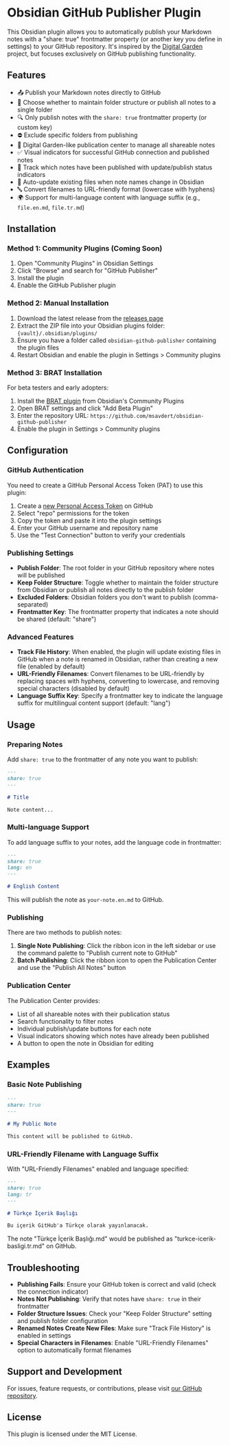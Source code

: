 # Obsidian GitHub Publisher Plugin

This Obsidian plugin allows you to automatically publish your Markdown notes with a "share: true" frontmatter property (or another key you define in settings) to your GitHub repository. It's inspired by the [Digital Garden](https://github.com/oleeskild/obsidian-digital-garden) project, but focuses exclusively on GitHub publishing functionality.

## Features

- 📤 Publish your Markdown notes directly to GitHub
- 📂 Choose whether to maintain folder structure or publish all notes to a single folder
- 🔍 Only publish notes with the `share: true` frontmatter property (or custom key)
- ⛔ Exclude specific folders from publishing
- 🔄 Digital Garden-like publication center to manage all shareable notes
- ✅ Visual indicators for successful GitHub connection and published notes
- 🔄 Track which notes have been published with update/publish status indicators
- 🔗 Auto-update existing files when note names change in Obsidian
- 🔤 Convert filenames to URL-friendly format (lowercase with hyphens)
- 🌍 Support for multi-language content with language suffix (e.g., `file.en.md`, `file.tr.md`)

## Installation

### Method 1: Community Plugins (Coming Soon)
1. Open "Community Plugins" in Obsidian Settings
2. Click "Browse" and search for "GitHub Publisher"
3. Install the plugin
4. Enable the GitHub Publisher plugin

### Method 2: Manual Installation
1. Download the latest release from the [releases page](https://github.com/msavdert/obsidian-github-publisher/releases)
2. Extract the ZIP file into your Obsidian plugins folder: `{vault}/.obsidian/plugins/`
3. Ensure you have a folder called `obsidian-github-publisher` containing the plugin files
4. Restart Obsidian and enable the plugin in Settings > Community plugins

### Method 3: BRAT Installation
For beta testers and early adopters:
1. Install the [BRAT plugin](https://github.com/TfTHacker/obsidian42-brat) from Obsidian's Community Plugins
2. Open BRAT settings and click "Add Beta Plugin"
3. Enter the repository URL: `https://github.com/msavdert/obsidian-github-publisher`
4. Enable the plugin in Settings > Community plugins

## Configuration

### GitHub Authentication

You need to create a GitHub Personal Access Token (PAT) to use this plugin:

1. Create a [new Personal Access Token](https://github.com/settings/tokens/new) on GitHub
2. Select "repo" permissions for the token
3. Copy the token and paste it into the plugin settings
4. Enter your GitHub username and repository name
5. Use the "Test Connection" button to verify your credentials

### Publishing Settings

- **Publish Folder**: The root folder in your GitHub repository where notes will be published
- **Keep Folder Structure**: Toggle whether to maintain the folder structure from Obsidian or publish all notes directly to the publish folder
- **Excluded Folders**: Obsidian folders you don't want to publish (comma-separated)
- **Frontmatter Key**: The frontmatter property that indicates a note should be shared (default: "share")

### Advanced Features

- **Track File History**: When enabled, the plugin will update existing files in GitHub when a note is renamed in Obsidian, rather than creating a new file (enabled by default)
- **URL-Friendly Filenames**: Convert filenames to be URL-friendly by replacing spaces with hyphens, converting to lowercase, and removing special characters (disabled by default)
- **Language Suffix Key**: Specify a frontmatter key to indicate the language suffix for multilingual content support (default: "lang")

## Usage

### Preparing Notes

Add `share: true` to the frontmatter of any note you want to publish:

```markdown
---
share: true
---

# Title

Note content...
```

### Multi-language Support

To add language suffix to your notes, add the language code in frontmatter:

```markdown
---
share: true
lang: en
---

# English Content
```

This will publish the note as `your-note.en.md` to GitHub.

### Publishing

There are two methods to publish notes:

1. **Single Note Publishing**: Click the ribbon icon in the left sidebar or use the command palette to "Publish current note to GitHub"
2. **Batch Publishing**: Click the ribbon icon to open the Publication Center and use the "Publish All Notes" button

### Publication Center

The Publication Center provides:

- List of all shareable notes with their publication status
- Search functionality to filter notes
- Individual publish/update buttons for each note
- Visual indicators showing which notes have already been published
- A button to open the note in Obsidian for editing

## Examples

### Basic Note Publishing

```markdown
---
share: true
---

# My Public Note

This content will be published to GitHub.
```

### URL-Friendly Filename with Language Suffix

With "URL-Friendly Filenames" enabled and language specified:

```markdown
---
share: true
lang: tr
---

# Türkçe İçerik Başlığı

Bu içerik GitHub'a Türkçe olarak yayınlanacak.
```

The note "Türkçe İçerik Başlığı.md" would be published as "turkce-icerik-basligi.tr.md" on GitHub.

## Troubleshooting

- **Publishing Fails**: Ensure your GitHub token is correct and valid (check the connection indicator)
- **Notes Not Publishing**: Verify that notes have `share: true` in their frontmatter
- **Folder Structure Issues**: Check your "Keep Folder Structure" setting and publish folder configuration
- **Renamed Notes Create New Files**: Make sure "Track File History" is enabled in settings
- **Special Characters in Filenames**: Enable "URL-Friendly Filenames" option to automatically format filenames

## Support and Development

For issues, feature requests, or contributions, please visit [our GitHub repository](https://github.com/msavdert/obsidian-github-publisher).

## License

This plugin is licensed under the MIT License.
